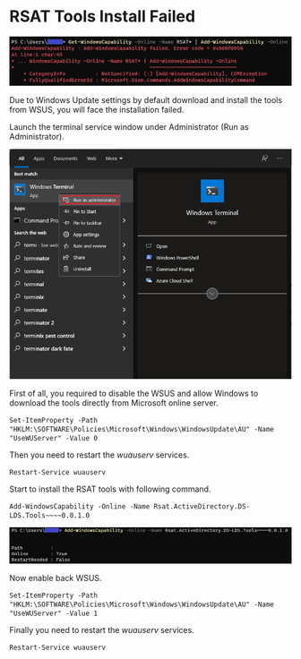 # RSAT Tools Install Failed

<img src="https://github.com/jonhan8352/RSAT-install-failed/blob/main/rsat01.JPG">

Due to Windows Update settings by default download and install the tools from WSUS, you will face the installation failed.

Launch the terminal service window under Administrator (Run as Administrator).

<img src="https://github.com/jonhan8352/RSAT-install-failed/blob/main/rsat00.jpg">

First of all, you required to disable the WSUS and allow Windows to download the tools directly from Microsoft online server.
```
Set-ItemProperty -Path "HKLM:\SOFTWARE\Policies\Microsoft\Windows\WindowsUpdate\AU" -Name "UseWUServer" -Value 0
```
Then you need to restart the <i>wuauserv</i> services.
```
Restart-Service wuauserv
```
Start to install the RSAT tools with following command.
```
Add-WindowsCapability -Online -Name Rsat.ActiveDirectory.DS-LDS.Tools~~~~0.0.1.0
```
<img src="https://github.com/jonhan8352/RSAT-install-failed/blob/main/rsat02.JPG">

Now enable back WSUS.
```
Set-ItemProperty -Path "HKLM:\SOFTWARE\Policies\Microsoft\Windows\WindowsUpdate\AU" -Name "UseWUServer" -Value 1
```
Finally you need to restart the <i>wuauserv</i> services.
```
Restart-Service wuauserv
```
